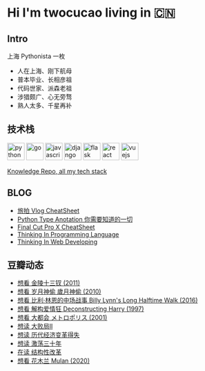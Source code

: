 # Hi I'm twocucao living in 🇨🇳

## Intro

上海 Pythonista 一枚

- 人在上海、刚下航母
- 普本毕业、长相彦祖
- 代码世家、派森老祖
- 涉猎颇广、心无旁骛
- 熟人太多、千星再补

## 技术栈

<p align="left">
<img src="https://devicons.github.io/devicon/devicon.git/icons/python/python-original.svg" alt="python" width="40" height="40"/>
<img src="https://devicons.github.io/devicon/devicon.git/icons/go/go-original.svg" alt="go" width="40" height="40"/>
<img src="https://devicons.github.io/devicon/devicon.git/icons/javascript/javascript-original.svg" alt="javascript" width="40" height="40"/>
<img src="https://devicons.github.io/devicon/devicon.git/icons/django/django-original.svg" alt="django" width="40" height="40"/>
<img src="https://www.vectorlogo.zone/logos/pocoo_flask/pocoo_flask-icon.svg" alt="flask" width="40" height="40"/>
<img src="https://devicons.github.io/devicon/devicon.git/icons/react/react-original-wordmark.svg" alt="react" width="40" height="40"/>
<img src="https://devicons.github.io/devicon/devicon.git/icons/vuejs/vuejs-original-wordmark.svg" alt="vuejs" width="40" height="40"/>
</p>

[Knowledge Repo, all my tech stack](https://github.com/twocucao/knowledge-repo)

## BLOG

<!-- BLOG-POST-LIST:START -->
- [旅拍 Vlog CheatSheet](http://twocucao.xyz/2018/12/23/VlogCheatSheet/)
- [Python Type Anotation 你需要知道的一切](http://twocucao.xyz/2018/12/10/PythonTypeAnotation/)
- [Final Cut Pro X CheatSheet](http://twocucao.xyz/2018/11/25/FinalCutProX/)
- [Thinking In Programming Language](http://twocucao.xyz/2018/09/17/ThinkingInProgrammingLanguage/)
- [Thinking In Web Developing](http://twocucao.xyz/2018/09/04/%E7%B3%BB%E7%BB%9F%E8%AE%BE%E8%AE%A1%E5%85%A5%E9%97%A8%E7%AC%94%E8%AE%B0/)
<!-- BLOG-POST-LIST:END -->

## 豆瓣动态

<!-- DOUBAN-ACTIVITIES:START -->
- [想看 金陵十三钗‎ (2011)](https://www.douban.com/doubanapp/dispatch?uri=/status/3158829251/)
- [想看 岁月神偷 歲月神偷‎ (2010)](https://www.douban.com/doubanapp/dispatch?uri=/status/3158828971/)
- [想看 比利·林恩的中场战事 Billy Lynn's Long Halftime Walk‎ (2016)](https://www.douban.com/doubanapp/dispatch?uri=/status/3158828648/)
- [想看 解构爱情狂 Deconstructing Harry‎ (1997)](https://www.douban.com/doubanapp/dispatch?uri=/status/3158828281/)
- [想看 大都会 メトロポリス‎ (2001)](https://www.douban.com/doubanapp/dispatch?uri=/status/3158828027/)
- [想读 大败局Ⅱ](https://www.douban.com/doubanapp/dispatch?uri=/status/3153037764/)
- [想读 历代经济变革得失](https://www.douban.com/doubanapp/dispatch?uri=/status/3153037722/)
- [想读 激荡三十年](https://www.douban.com/doubanapp/dispatch?uri=/status/3153037667/)
- [在读 结构性改革](https://www.douban.com/doubanapp/dispatch?uri=/status/3153036231/)
- [想看 花木兰 Mulan‎ (2020)](https://www.douban.com/doubanapp/dispatch?uri=/status/3133712489/)
<!-- DOUBAN-ACTIVITIES:END -->
